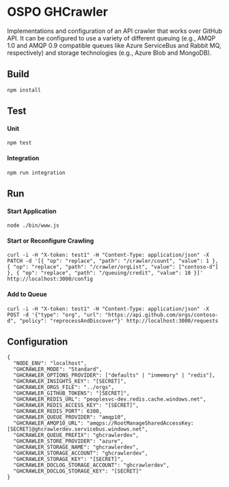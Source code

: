 # OSPO GHCrawler
Implementations and configuration of an API crawler that works over GitHub API.  It can be configured
to use a variety of different queuing (e.g., AMQP 1.0 and AMQP 0.9 compatible queues like Azure ServiceBus and Rabbit MQ, respectively)
and storage technologies (e.g., Azure Blob and MongoDB).

## Build
`npm install`

## Test
#### Unit
`npm test`
#### Integration
`npm run integration`

## Run
#### Start Application
`node ./bin/www.js`
#### Start or Reconfigure Crawling
`curl -i -H "X-token: test1" -H "Content-Type: application/json" -X PATCH -d '[{ "op": "replace", "path": "/crawler/count", "value": 1 }, { "op": "replace", "path": "/crawler/orgList", "value": ["contoso-d"] }, { "op": "replace", "path": "/queuing/credit", "value": 10 }]' http://localhost:3000/config`

#### Add to Queue
`curl -i -H "X-token: test1" -H "Content-Type: application/json" -X POST -d '{"type": "org", "url": "https://api.github.com/orgs/contoso-d", "policy": "reprocessAndDiscover"}' http://localhost:3000/requests`

## Configuration
```
{
  "NODE_ENV": "localhost",
  "GHCRAWLER_MODE": "Standard",
  "GHCRAWLER_OPTIONS_PROVIDER": ["defaults" | "inmemory" | "redis"],
  "GHCRAWLER_INSIGHTS_KEY": "[SECRET]",
  "GHCRAWLER_ORGS_FILE": "../orgs",
  "GHCRAWLER_GITHUB_TOKENS": "[SECRET]",
  "GHCRAWLER_REDIS_URL": "peoplesvc-dev.redis.cache.windows.net",
  "GHCRAWLER_REDIS_ACCESS_KEY": "[SECRET]",
  "GHCRAWLER_REDIS_PORT": 6380,
  "GHCRAWLER_QUEUE_PROVIDER": "amqp10",
  "GHCRAWLER_AMQP10_URL": "amqps://RootManageSharedAccessKey:[SECRET]@ghcrawlerdev.servicebus.windows.net",
  "GHCRAWLER_QUEUE_PREFIX": "ghcrawlerdev",
  "GHCRAWLER_STORE_PROVIDER": "azure",
  "GHCRAWLER_STORAGE_NAME": "ghcrawlerdev",
  "GHCRAWLER_STORAGE_ACCOUNT": "ghcrawlerdev",
  "GHCRAWLER_STORAGE_KEY": "[SECRET]",
  "GHCRAWLER_DOCLOG_STORAGE_ACCOUNT": "ghcrawlerdev",
  "GHCRAWLER_DOCLOG_STORAGE_KEY": "[SECRET]"
}
```
